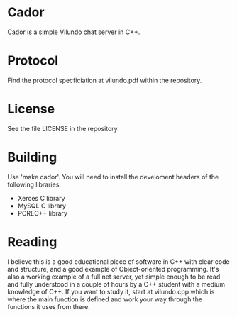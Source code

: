 # Cador
Cador is a simple Vilundo chat server in C++.

# Protocol
Find the protocol specficiation at vilundo.pdf within the repository.

# License
See the file LICENSE in the repository.

# Building
Use 'make cador'. You will need to install the develoment headers of the following libraries:

 *    Xerces C library
 *    MySQL C library
 *    PCREC++ library

# Reading
I believe this is a good educational piece of software in C++ with clear code and structure, and a good example of Object-oriented programming. It's also a working example of a full net server, yet simple enough to be read and fully understood in a couple of hours by a C++ student with a medium knowledge of C++. If you want to study it, start at vilundo.cpp which is where the main function is defined and work your way through the functions it uses from there.
